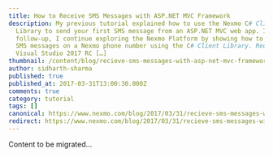 ```yaml
---
title: How to Receive SMS Messages with ASP.NET MVC Framework
description: My previous tutorial explained how to use the Nexmo C# Client
  Library to send your first SMS message from an ASP.NET MVC web app. In this
  follow-up, I continue exploring the Nexmo Platform by showing how to receive
  SMS messages on a Nexmo phone number using the C# Client Library. Requirements
  Visual Studio 2017 RC […]
thumbnail: /content/blog/recieve-sms-messages-with-asp-net-mvc-framework-dr/sms-receive.png
author: sidharth-sharma
published: true
published_at: 2017-03-31T13:00:30.000Z
comments: true
category: tutorial
tags: []
canonical: https://www.nexmo.com/blog/2017/03/31/recieve-sms-messages-with-asp-net-mvc-framework-dr
redirect: https://www.nexmo.com/blog/2017/03/31/recieve-sms-messages-with-asp-net-mvc-framework-dr
---
```


Content to be migrated...
